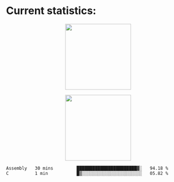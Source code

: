 
  # Current statistics:


<p align="center">
  <img height="180em" align="center" src="https://github-readme-stats.vercel.app/api?username=KZvilla&show_icons=true&hide_border=true&count_private=true&include_all_commits=true&theme=blue-green" /> 
</p>
<p align="center">
  <img height="180em"src="https://github-readme-stats.vercel.app/api/top-langs/?username=kzvilla" />
</p>

<p align="center">
</p>

<!--START_SECTION:waka-->

```text
Assembly   30 mins         ███████████████████████▓░   94.18 %
C          1 min           █▒░░░░░░░░░░░░░░░░░░░░░░░   05.82 %
```

<!--END_SECTION:waka-->
